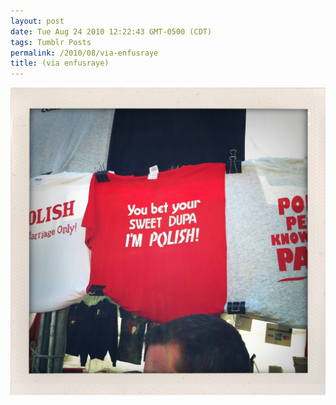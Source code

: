 ```yaml
---
layout: post
date: Tue Aug 24 2010 12:22:43 GMT-0500 (CDT)
tags: Tumblr Posts
permalink: /2010/08/via-enfusraye
title: (via enfusraye)
---
```


![](/public/assets/tumblr/tumblr_l78ao9VeQz1qava52o1_1280.jpg)
